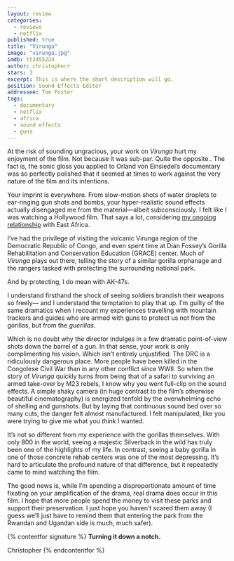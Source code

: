 ```yaml
---
layout: review
categories: 
  - reviews
  - netflix
published: true
title: "Virunga"
image: "virunga.jpg"
imdb: tt3455224
author: christopherr
stars: 3
excerpt: This is where the short description will go.
position: Sound Effects Editor
addressee: Tom Foster
tags: 
  - documentary
  - netflix
  - africa
  - sound effects
  - guns
---
```


At the risk of sounding ungracious, your work on _Virunga_ hurt my enjoyment of the film. Not because it was sub-par. Quite the opposite.. The fact is, the sonic gloss you applied to Orland von Einsiedel’s documentary was so perfectly polished that it seemed at times to work against the very nature of the film and its intentions.

Your imprint is everywhere. From slow-motion shots of water droplets to ear-ringing gun shots and bombs, your hyper-realistic sound effects actually disengaged me from the material—albeit subconsciously. I felt like I was watching a Hollywood film. That says a lot, considering [my ongoing relationship](http://www.cbc.ca/change/2010/10/christopher-redmond.html) with East Africa.

I’ve had the privilege of visiting the volcanic Virunga region of the Democratic Republic of Congo, and even spent time at Dian Fossey’s Gorilla Rehabilitation and Conservation Education (GRACE) center. Much of _Virunga_ plays out there, telling the story of a similar gorilla orphanage and the rangers tasked with protecting the surrounding national park.

And by protecting, I do mean with AK-47s. 

I understand firsthand the shock of seeing soldiers brandish their weapons so freely— and I understand the temptation to play that up. I’m guilty of the same dramatics when I recount my experiences travelling with mountain trackers and guides who are armed with guns to protect us not from the gorillas, but from the _guerillas_. 

Which is no doubt why the director indulges in a few dramatic point-of-view shots down the barrel of a gun. In that sense, your work is only complimenting his vision. Which isn’t entirely unjustified. The DRC is a ridiculously dangerous place. More people have been killed in the Congolese Civil War than in any other conflict since WWII. So when the story of _Virunga_ quickly turns from being that of a safari to surviving an armed take-over by M23 rebels, I know why you went full-clip on the sound effects. A simple shaky camera (in huge contrast to the film’s otherwise beautiful cinematography) is energized tenfold by the overwhelming echo of shelling and gunshots. But by laying that continuous sound bed over so many cuts, the danger felt almost manufactured. I felt manipulated, like you were trying to give me what you _think_ I wanted. 

It’s not so different from my experience with the gorillas themselves. With only 800 in the world, seeing a majestic Silverback in the wild has truly been one of the highlights of my life.  In contrast, seeing a baby gorilla in one of those concrete rehab centers was one of the most depressing. It’s hard to articulate the profound nature of that difference, but it repeatedly came to mind watching the film. 

The good news is, while I’m spending a disproportionate amount of time fixating on your amplification of the drama, real drama does occur in this film. I hope that more people spend the money to visit these parks and support their preservation. I just hope you haven’t scared them away (I guess we’ll just have to remind them that entering the park from the Rwandan and Ugandan side is much, much safer).

{% contentfor signature %}
**Turning it down a notch.**

Christopher
{% endcontentfor %}